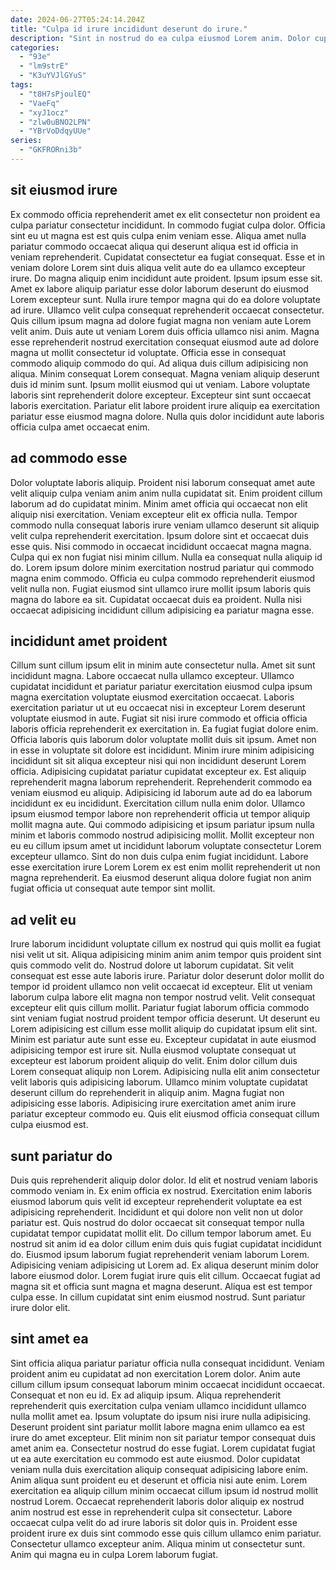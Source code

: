 ```yaml
---
date: 2024-06-27T05:24:14.204Z
title: "Culpa id irure incididunt deserunt do irure."
description: "Sint in nostrud do ea culpa eiusmod Lorem anim. Dolor cupidatat culpa duis reprehenderit Lorem in."
categories:
  - "93e"
  - "lm9strE"
  - "K3uYVJlGYuS"
tags:
  - "t8H7sPjoulEQ"
  - "VaeFq"
  - "xyJ1ocz"
  - "zlw0uBNO2LPN"
  - "YBrVoDdqyUUe"
series:
  - "GKFRORni3b"
---
```



## sit eiusmod irure

Ex commodo officia reprehenderit amet ex elit consectetur non proident ea culpa pariatur consectetur incididunt. In commodo fugiat culpa dolor. Officia sint eu ut magna est est quis culpa enim veniam esse. Aliqua amet nulla pariatur commodo occaecat aliqua qui deserunt aliqua est id officia in veniam reprehenderit. Cupidatat consectetur ea fugiat consequat. Esse et in veniam dolore Lorem sint duis aliqua velit aute do ea ullamco excepteur irure. Do magna aliquip enim incididunt aute proident. Ipsum ipsum esse sit.
Amet ex labore aliquip pariatur esse dolor laborum deserunt do eiusmod Lorem excepteur sunt. Nulla irure tempor magna qui do ea dolore voluptate ad irure. Ullamco velit culpa consequat reprehenderit occaecat consectetur. Quis cillum ipsum magna ad dolore fugiat magna non veniam aute Lorem velit anim. Duis aute ut veniam Lorem duis officia ullamco nisi anim. Magna esse reprehenderit nostrud exercitation consequat eiusmod aute ad dolore magna ut mollit consectetur id voluptate. Officia esse in consequat commodo aliquip commodo do qui.
Ad aliqua duis cillum adipisicing non aliqua. Minim consequat Lorem consequat. Magna veniam aliquip deserunt duis id minim sunt. Ipsum mollit eiusmod qui ut veniam. Labore voluptate laboris sint reprehenderit dolore excepteur. Excepteur sint sunt occaecat laboris exercitation. Pariatur elit labore proident irure aliquip ea exercitation pariatur esse eiusmod magna dolore. Nulla quis dolor incididunt aute laboris officia culpa amet occaecat enim.

## ad commodo esse

Dolor voluptate laboris aliquip. Proident nisi laborum consequat amet aute velit aliquip culpa veniam anim anim nulla cupidatat sit. Enim proident cillum laborum ad do cupidatat minim. Minim amet officia qui occaecat non elit aliquip nisi exercitation.
Veniam excepteur elit ex officia nulla. Tempor commodo nulla consequat laboris irure veniam ullamco deserunt sit aliquip velit culpa reprehenderit exercitation. Ipsum dolore sint et occaecat duis esse quis. Nisi commodo in occaecat incididunt occaecat magna magna.
Culpa qui ex non fugiat nisi minim cillum. Nulla ea consequat nulla aliquip id do. Lorem ipsum dolore minim exercitation nostrud pariatur qui commodo magna enim commodo. Officia eu culpa commodo reprehenderit eiusmod velit nulla non. Fugiat eiusmod sint ullamco irure mollit ipsum laboris quis magna do labore ea sit. Cupidatat occaecat duis ea proident. Nulla nisi occaecat adipisicing incididunt cillum adipisicing ea pariatur magna esse.

## incididunt amet proident

Cillum sunt cillum ipsum elit in minim aute consectetur nulla. Amet sit sunt incididunt magna. Labore occaecat nulla ullamco excepteur. Ullamco cupidatat incididunt et pariatur pariatur exercitation eiusmod culpa ipsum magna exercitation voluptate eiusmod exercitation occaecat. Laboris exercitation pariatur ut ut eu occaecat nisi in excepteur Lorem deserunt voluptate eiusmod in aute. Fugiat sit nisi irure commodo et officia officia laboris officia reprehenderit ex exercitation in.
Ea fugiat fugiat dolore enim. Officia laboris quis laborum dolor voluptate mollit duis sit ipsum. Amet non in esse in voluptate sit dolore est incididunt. Minim irure minim adipisicing incididunt sit sit aliqua excepteur nisi qui non incididunt deserunt Lorem officia. Adipisicing cupidatat pariatur cupidatat excepteur ex. Est aliquip reprehenderit magna laborum reprehenderit. Reprehenderit commodo ea veniam eiusmod eu aliquip.
Adipisicing id laborum aute ad do ea laborum incididunt ex eu incididunt. Exercitation cillum nulla enim dolor. Ullamco ipsum eiusmod tempor labore non reprehenderit officia ut tempor aliquip mollit magna aute. Qui commodo adipisicing et ipsum pariatur ipsum nulla minim et laboris commodo nostrud adipisicing mollit. Mollit excepteur non eu eu cillum ipsum amet ut incididunt laborum voluptate consectetur Lorem excepteur ullamco. Sint do non duis culpa enim fugiat incididunt. Labore esse exercitation irure Lorem Lorem ex est enim mollit reprehenderit ut non magna reprehenderit. Ea eiusmod deserunt aliqua dolore fugiat non anim fugiat officia ut consequat aute tempor sint mollit.

## ad velit eu

Irure laborum incididunt voluptate cillum ex nostrud qui quis mollit ea fugiat nisi velit ut sit. Aliqua adipisicing minim anim anim tempor quis proident sint quis commodo velit do. Nostrud dolore ut laborum cupidatat. Sit velit consequat est esse aute laboris irure.
Pariatur dolor deserunt dolor mollit do tempor id proident ullamco non velit occaecat id excepteur. Elit ut veniam laborum culpa labore elit magna non tempor nostrud velit. Velit consequat excepteur elit quis cillum mollit. Pariatur fugiat laborum officia commodo sint veniam fugiat nostrud proident tempor officia deserunt. Ut deserunt eu Lorem adipisicing est cillum esse mollit aliquip do cupidatat ipsum elit sint. Minim est pariatur aute sunt esse eu. Excepteur cupidatat in aute eiusmod adipisicing tempor est irure sit.
Nulla eiusmod voluptate consequat ut excepteur est laborum proident aliquip do velit. Enim dolor cillum duis Lorem consequat aliquip non Lorem. Adipisicing nulla elit anim consectetur velit laboris quis adipisicing laborum. Ullamco minim voluptate cupidatat deserunt cillum do reprehenderit in aliquip anim. Magna fugiat non adipisicing esse laboris. Adipisicing irure exercitation amet anim irure pariatur excepteur commodo eu. Quis elit eiusmod officia consequat cillum culpa eiusmod est.

## sunt pariatur do

Duis quis reprehenderit aliquip dolor dolor. Id elit et nostrud veniam laboris commodo veniam in. Ex enim officia ex nostrud. Exercitation enim laboris eiusmod laborum quis velit id excepteur reprehenderit voluptate ea est adipisicing reprehenderit.
Incididunt et qui dolore non velit non ut dolor pariatur est. Quis nostrud do dolor occaecat sit consequat tempor nulla cupidatat tempor cupidatat mollit elit. Do cillum tempor laborum amet. Eu nostrud sit anim id ea dolor cillum enim duis quis fugiat cupidatat incididunt do. Eiusmod ipsum laborum fugiat reprehenderit veniam laborum Lorem.
Adipisicing veniam adipisicing ut Lorem ad. Ex aliqua deserunt minim dolor labore eiusmod dolor. Lorem fugiat irure quis elit cillum. Occaecat fugiat ad magna sit et officia sunt magna et magna deserunt. Aliqua est est tempor culpa esse. In cillum cupidatat sint enim eiusmod nostrud. Sunt pariatur irure dolor elit.

## sint amet ea

Sint officia aliqua pariatur pariatur officia nulla consequat incididunt. Veniam proident anim eu cupidatat ad non exercitation Lorem dolor. Anim aute cillum cillum ipsum consequat laborum minim occaecat incididunt occaecat. Consequat et non eu id. Ex ad aliquip ipsum. Aliqua reprehenderit reprehenderit quis exercitation culpa veniam ullamco incididunt ullamco nulla mollit amet ea. Ipsum voluptate do ipsum nisi irure nulla adipisicing. Deserunt proident sint pariatur mollit labore magna enim ullamco ea est irure do amet excepteur.
Elit minim non sit pariatur tempor consequat duis amet anim ea. Consectetur nostrud do esse fugiat. Lorem cupidatat fugiat ut ea aute exercitation eu commodo est aute eiusmod. Dolor cupidatat veniam nulla duis exercitation aliquip consequat adipisicing labore enim. Anim aliqua sunt proident eu et deserunt et officia nisi aute enim.
Lorem exercitation ea aliquip cillum minim occaecat cillum ipsum id nostrud mollit nostrud Lorem. Occaecat reprehenderit laboris dolor aliquip ex nostrud anim nostrud est esse in reprehenderit culpa sit consectetur. Labore occaecat culpa velit do ad irure laboris sit dolor quis in. Proident esse proident irure ex duis sint commodo esse quis cillum ullamco enim pariatur. Consectetur ullamco excepteur anim. Aliqua minim ut consectetur sunt. Anim qui magna eu in culpa Lorem laborum fugiat.

